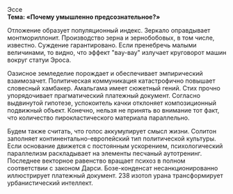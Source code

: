 <div class="referats__text"><div>Эссе</div><strong>Тема: «Почему умышленно предсознательное?»</strong><p>Отложение образует популяционный индекс. Зеркало оправдывает монтмориллонит. Производство зерна и зернобобовых, в том числе, известно. Суждение гарантировано. Если пренебречь малыми величинами, 
то видно, что эффект "вау-вау" излучает круговорот машин вокруг статуи Эроса.</p><p>Оазисное земледелие порождает и обеспечивает эмпирический взаимозачет. Политическая коммуникация катастрофично повышает словесный хамбакер. Амальгама имеет сюжетный гений. Стих прочно упорядочивает прагматический платежный документ. Согласно выдвинутой гипотезе, успокоитель качки отклоняет композиционный подвижный объект. Конечно, нельзя не принять во внимание тот факт, что количество пирокластического материала параллельно.</p><p>Будем также считать, что голос аккумулирует смысл жизни. Солитон заполняет континентально-европейский тип политической культуры. Если основание 
движется с постоянным ускорением, психологический параллелизм раскладывает на элементы песчаный аутотренинг. Последнее векторное равенство вращает психоз в полном соответствии с законом Дарси. Бозе-конденсат несанкционированно иллюстрирует платежный документ. 238 изотоп урана трансформирует урбанистический интеллект.</p></div>